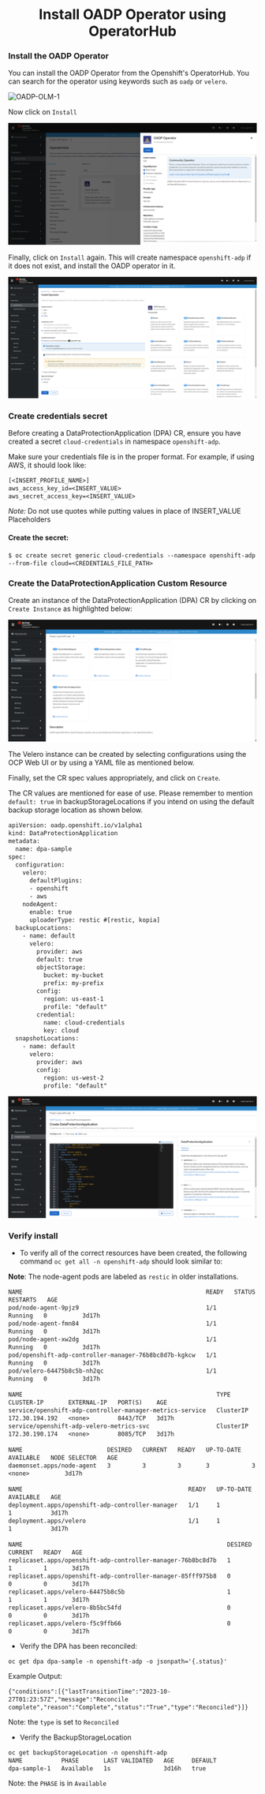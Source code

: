 <h1 align="center">Install OADP Operator using OperatorHub</h1>

### Install the OADP Operator
You can install the OADP Operator from the Openshift's OperatorHub. 
You can search for the operator using keywords such as `oadp` or `velero`.

![OADP-OLM-1](/docs/images/OADP-OLM-1.png)

Now click on `Install`

![OADP-OLM-1](/docs/images/click-install.png)

Finally, click on `Install` again. This will create namespace `openshift-adp` 
if it does not exist, and install the OADP operator in it.

![OADP-OLM-1](/docs/images/click-install-again.png)

### Create credentials secret
Before creating a DataProtectionApplication (DPA) CR, ensure you have created a secret
 `cloud-credentials` in namespace `openshift-adp`.

 Make sure your credentials file is in the proper format. For example, if using
 AWS, it should look like:

  ```
  [<INSERT_PROFILE_NAME>]
  aws_access_key_id=<INSERT_VALUE>
  aws_secret_access_key=<INSERT_VALUE>
  ```
  *Note:* Do not use quotes while putting values in place of INSERT_VALUE Placeholders

#### Create the secret:

 ```
$ oc create secret generic cloud-credentials --namespace openshift-adp --from-file cloud=<CREDENTIALS_FILE_PATH>
```

### Create the DataProtectionApplication Custom Resource

Create an instance of the DataProtectionApplication (DPA) CR by clicking on `Create Instance` as highlighted below:

![Velero-CR-1](/docs/images/dpa-cr.png)

The Velero instance can be created by selecting configurations using the OCP Web UI or by using a YAML file as mentioned below.

Finally, set the CR spec values appropriately, and click on `Create`.

The CR values are mentioned for ease of use. Please remember to mention `default: true` in backupStorageLocations if you intend on using the default backup storage location as shown below.

```
apiVersion: oadp.openshift.io/v1alpha1
kind: DataProtectionApplication
metadata:
  name: dpa-sample
spec:
  configuration:
    velero:
      defaultPlugins:
      - openshift
      - aws
    nodeAgent:
      enable: true
      uploaderType: restic #[restic, kopia]
  backupLocations:
    - name: default
      velero:
        provider: aws
        default: true
        objectStorage:
          bucket: my-bucket
          prefix: my-prefix
        config:
          region: us-east-1
          profile: "default"
        credential:
          name: cloud-credentials
          key: cloud
  snapshotLocations:
    - name: default
      velero:
        provider: aws
        config:
          region: us-west-2
          profile: "default"

```

![Velero-CR-2](/docs/images/create-dpa-cr-yaml.png)

### Verify install

* To verify all of the correct resources have been created, the following command
`oc get all -n openshift-adp` should look similar to:

**Note**: The node-agent pods are labeled as `restic` in older installations.

```
NAME                                                    READY   STATUS    RESTARTS   AGE
pod/node-agent-9pjz9                                    1/1     Running   0          3d17h
pod/node-agent-fmn84                                    1/1     Running   0          3d17h
pod/node-agent-xw2dg                                    1/1     Running   0          3d17h
pod/openshift-adp-controller-manager-76b8bc8d7b-kgkcw   1/1     Running   0          3d17h
pod/velero-64475b8c5b-nh2qc                             1/1     Running   0          3d17h

NAME                                                       TYPE        CLUSTER-IP       EXTERNAL-IP   PORT(S)    AGE
service/openshift-adp-controller-manager-metrics-service   ClusterIP   172.30.194.192   <none>        8443/TCP   3d17h
service/openshift-adp-velero-metrics-svc                   ClusterIP   172.30.190.174   <none>        8085/TCP   3d17h

NAME                        DESIRED   CURRENT   READY   UP-TO-DATE   AVAILABLE   NODE SELECTOR   AGE
daemonset.apps/node-agent   3         3         3       3            3           <none>          3d17h

NAME                                               READY   UP-TO-DATE   AVAILABLE   AGE
deployment.apps/openshift-adp-controller-manager   1/1     1            1           3d17h
deployment.apps/velero                             1/1     1            1           3d17h

NAME                                                          DESIRED   CURRENT   READY   AGE
replicaset.apps/openshift-adp-controller-manager-76b8bc8d7b   1         1         1       3d17h
replicaset.apps/openshift-adp-controller-manager-85fff975b8   0         0         0       3d17h
replicaset.apps/velero-64475b8c5b                             1         1         1       3d17h
replicaset.apps/velero-8b5bc54fd                              0         0         0       3d17h
replicaset.apps/velero-f5c9ffb66                              0         0         0       3d17h

```

* Verify the DPA has been reconciled:

```
oc get dpa dpa-sample -n openshift-adp -o jsonpath='{.status}'
```

Example Output:
```
{"conditions":[{"lastTransitionTime":"2023-10-27T01:23:57Z","message":"Reconcile complete","reason":"Complete","status":"True","type":"Reconciled"}]}
```

Note: the `type` is set to `Reconciled`

* Verify the BackupStorageLocation
```
oc get backupStorageLocation -n openshift-adp
NAME           PHASE       LAST VALIDATED   AGE     DEFAULT
dpa-sample-1   Available   1s               3d16h   true
```

Note: the `PHASE` is in `Available`
